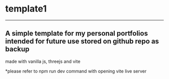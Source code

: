 # template1
---------------------------------------------
A simple template for my personal portfolios
intended for future use
stored on github repo as backup
---------------------------------------------
made with vanilla js, threejs and vite

*please refer to npm run dev command with opening vite live server
